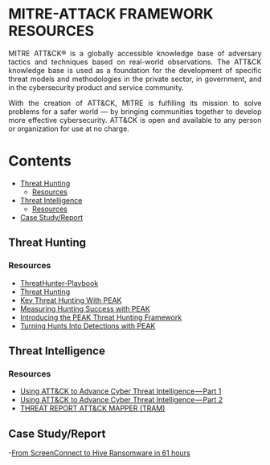 # MITRE-ATTACK FRAMEWORK RESOURCES

<p align="justify">MITRE ATT&CK® is a globally accessible knowledge base of adversary tactics and techniques based on real-world observations. The ATT&CK knowledge base is used as a foundation for the development of specific threat models and methodologies in the private sector, in government, and in the cybersecurity product and service community.</p>
<p align="justify">With the creation of ATT&CK, MITRE is fulfilling its mission to solve problems for a safer world — by bringing communities together to develop more effective cybersecurity. ATT&CK is open and available to any person or organization for use at no charge.</p>

# Contents
- [Threat Hunting](#threat-hunting)
  - [Resources](#resources)
- [Threat Intelligence](#threat-intelligence)
  - [Resources](#resources-1)
- [Case Study/Report](#case-study)
 
## Threat Hunting
### Resources
- [ThreatHunter-Playbook](https://github.com/Cyb3rWard0g/ThreatHunter-Playbook)
- [Threat Hunting](https://github.com/olafhartong/ThreatHunting)
- [Key Threat Hunting With PEAK](https://www.splunk.com/en_us/blog/security/key-threat-hunting-deliverables-with-peak.html)
- [Measuring Hunting Success with PEAK](https://www.splunk.com/en_us/blog/security/peak-threat-hunting-metrics.html)
- [Introducing the PEAK Threat Hunting Framework](https://www.splunk.com/en_us/blog/security/peak-threat-hunting-framework.html)
- [Turning Hunts Into Detections with PEAK](https://www.splunk.com/en_us/blog/security/peak-turning-hunts-into-detections.html)

## Threat Intelligence
### Resources
- [Using ATT&CK to Advance Cyber Threat Intelligence — Part 1](https://medium.com/mitre-attack/using-att-ck-to-advance-cyber-threat-intelligence-part-1-c5ad14d59724)
- [Using ATT&CK to Advance Cyber Threat Intelligence — Part 2](https://www.mitre.org/capabilities/cybersecurity/overview/cybersecurity-blog/using-attck-to-advance-cyber-threat-0)
- [THREAT REPORT ATT&CK MAPPER (TRAM)](https://mitre-engenuity.org/cybersecurity/center-for-threat-informed-defense/our-work/threat-report-attck-mapper-tram/)

## Case Study/Report
-[From ScreenConnect to Hive Ransomware in 61 hours](https://thedfirreport.com/2023/09/25/from-screenconnect-to-hive-ransomware-in-61-hours/#initial-access)
